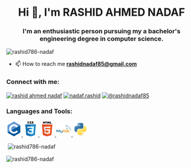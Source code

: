 <h1 align="center">Hi 👋, I'm RASHID AHMED NADAF</h1>
<h3 align="center">I'm an enthusiastic person pursuing my a bachelor's engineering degree in computer science.</h3>

<p align="left"> <img src="https://komarev.com/ghpvc/?username=rashid786-nadaf&label=Profile%20views&color=0e75b6&style=flat" alt="rashid786-nadaf" /> </p>

- 📫 How to reach me **rashidnadaf85@gmail.com**

<h3 align="left">Connect with me:</h3>
<p align="left">
<a href="https://linkedin.com/in/rashid ahmed nadaf" target="blank"><img align="center" src="https://raw.githubusercontent.com/rahuldkjain/github-profile-readme-generator/master/src/images/icons/Social/linked-in-alt.svg" alt="rashid ahmed nadaf" height="30" width="40" /></a>
<a href="https://instagram.com/nadaf.rashid" target="blank"><img align="center" src="https://raw.githubusercontent.com/rahuldkjain/github-profile-readme-generator/master/src/images/icons/Social/instagram.svg" alt="nadaf.rashid" height="30" width="40" /></a>
<a href="https://www.hackerrank.com/Rashid786_nadaf" target="blank"><img align="center" src="https://raw.githubusercontent.com/rahuldkjain/github-profile-readme-generator/master/src/images/icons/Social/hackerrank.svg" alt="@rashidnadaf85" height="30" width="40" /></a>
</p>

<h3 align="left">Languages and Tools:</h3>
<p align="left"> <a href="https://www.cprogramming.com/" target="_blank" rel="noreferrer"> <img src="https://raw.githubusercontent.com/devicons/devicon/master/icons/c/c-original.svg" alt="c" width="40" height="40"/> </a> <a href="https://www.w3schools.com/css/" target="_blank" rel="noreferrer"> <img src="https://raw.githubusercontent.com/devicons/devicon/master/icons/css3/css3-original-wordmark.svg" alt="css3" width="40" height="40"/> </a> <a href="https://www.w3.org/html/" target="_blank" rel="noreferrer"> <img src="https://raw.githubusercontent.com/devicons/devicon/master/icons/html5/html5-original-wordmark.svg" alt="html5" width="40" height="40"/> </a> <a href="https://www.mysql.com/" target="_blank" rel="noreferrer"> <img src="https://raw.githubusercontent.com/devicons/devicon/master/icons/mysql/mysql-original-wordmark.svg" alt="mysql" width="40" height="40"/> </a> <a href="https://www.python.org" target="_blank" rel="noreferrer"> <img src="https://raw.githubusercontent.com/devicons/devicon/master/icons/python/python-original.svg" alt="python" width="40" height="40"/> </a> </p>

<p>&nbsp;<img align="center" src="https://github-readme-stats.vercel.app/api?username=rashid786-nadaf&show_icons=true&locale=en" alt="rashid786-nadaf" /></p>

<p><img align="center" src="https://github-readme-streak-stats.herokuapp.com/?user=rashid786-nadaf&" alt="rashid786-nadaf" /></p>
